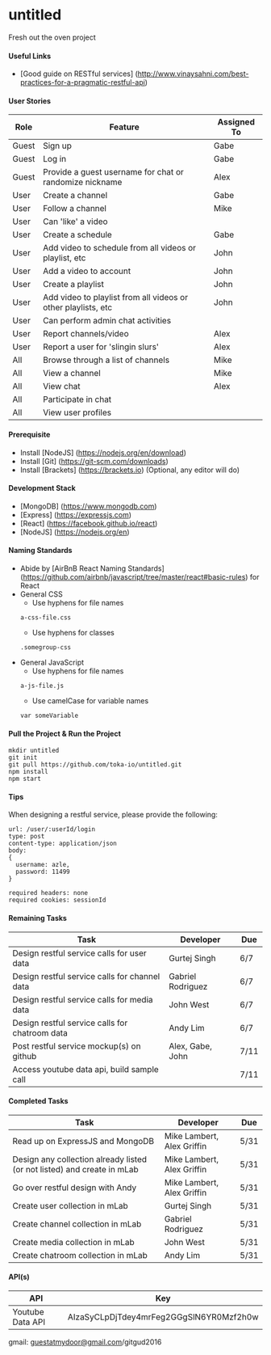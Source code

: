 # untitled
Fresh out the oven project

#### Useful Links
- [Good guide on RESTful services] (http://www.vinaysahni.com/best-practices-for-a-pragmatic-restful-api)

#### User Stories
| Role  | Feature | Assigned To |
| --- | --- | --- |
| Guest | Sign up | Gabe |
| Guest | Log in | Gabe |
| Guest | Provide a guest username for chat or randomize nickname | Alex |
| User | Create a channel | Gabe |
| User | Follow a channel | Mike |
| User | Can 'like' a video | |
| User | Create a schedule | Gabe | 
| User | Add video to schedule from all videos or playlist, etc | John |
| User | Add a video to account | John |
| User | Create a playlist | John |
| User | Add video to playlist from all videos or other playlists, etc | John |
| User | Can perform admin chat activities | |
| User | Report channels/video | Alex |
| User | Report a user  for 'slingin slurs' | Alex |
| All | Browse through a list of channels | Mike |
| All | View a channel | Mike |
| All | View chat | Alex |
| All | Participate in chat | |
| All | View user profiles | |

#### Prerequisite
- Install [NodeJS] (https://nodejs.org/en/download)
- Install [Git] (https://git-scm.com/downloads)
- Install [Brackets] (https://brackets.io) (Optional, any editor will do)

#### Development Stack
- [MongoDB] (https://www.mongodb.com)
- [Express] (https://expressjs.com)
- [React] (https://facebook.github.io/react)
- [NodeJS] (https://nodejs.org/en)

#### Naming Standards
- Abide by [AirBnB React Naming Standards] (https://github.com/airbnb/javascript/tree/master/react#basic-rules) for React
- General CSS
  - Use hyphens for file names
  ```
  a-css-file.css
  ```
  - Use hyphens for classes
  ```
  .somegroup-css
  ```
- General JavaScript
  - Use hyphens for file names
  ```
  a-js-file.js
  ```
  - Use camelCase for variable names
  ```
  var someVariable
  ```
  
#### Pull the Project & Run the Project
```shell
mkdir untitled
git init
git pull https://github.com/toka-io/untitled.git
npm install
npm start
```

#### Tips
When designing a restful service, please provide the following:
```
url: /user/:userId/login
type: post
content-type: application/json
body:
{
  username: azle,
  password: 11499
}

required headers: none
required cookies: sessionId
```

#### Remaining Tasks
| Task  | Developer | Due |
| --- | --- | --- |
| Design restful service calls for user data  | Gurtej Singh  | 6/7 |
| Design restful service calls for channel data  | Gabriel Rodriguez  | 6/7 |
| Design restful service calls for media data  | John West  | 6/7 |
| Design restful service calls for chatroom data  | Andy Lim  | 6/7 |
| Post restful service mockup(s) on github | Alex, Gabe, John | 7/11 |
| Access youtube data api, build sample call | | 7/11 |

#### Completed Tasks
| Task  | Developer | Due |
| --- | --- | --- |
| Read up on ExpressJS and MongoDB | Mike Lambert, Alex Griffin  | 5/31 |
| Design any collection already listed (or not listed) and create in mLab | Mike Lambert, Alex Griffin  | 5/31 |
| Go over restful design with Andy | Mike Lambert, Alex Griffin  | 5/31 |
| Create user collection in mLab  | Gurtej Singh  | 5/31  |
| Create channel collection in mLab  | Gabriel Rodriguez  | 5/31  |
| Create media collection in mLab  | John West  | 5/31  |
| Create chatroom collection in mLab  | Andy Lim | 5/31  |

#### API(s) 
| API  | Key |
| --- | --- |
| Youtube Data API | AIzaSyCLpDjTdey4mrFeg2GGgSlN6YR0Mzf2h0w |
gmail: guestatmydoor@gmail.com/gitgud2016
